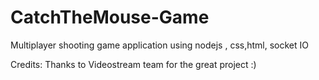# CatchTheMouse-Game
Multiplayer shooting game application using nodejs , css,html, socket IO

Credits: Thanks to Videostream team for the great project :)
